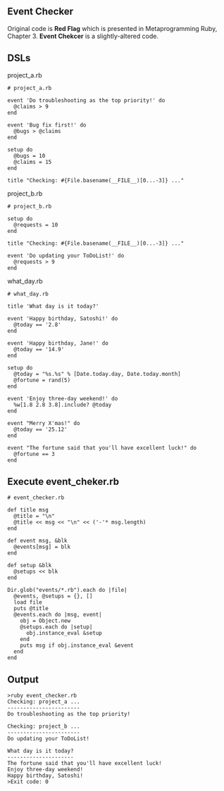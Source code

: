 Event Checker
-------------
Original code is **Red Flag** which is presented in Metaprogramming Ruby, Chapter 3. **Event Chekcer** is a slightly-altered code.


DSLs
----

project_a.rb

	# project_a.rb
	
	event 'Do troubleshooting as the top priority!' do
	  @claims > 9
	end
	
	event 'Bug fix first!' do
	  @bugs > @claims
	end
	
	setup do
	  @bugs = 10
	  @claims = 15
	end
	
	title "Checking: #{File.basename(__FILE__)[0...-3]} ..."

project_b.rb

	# project_b.rb
	
	setup do
	  @requests = 10
	end
	
	title "Checking: #{File.basename(__FILE__)[0...-3]} ..."
	
	event 'Do updating your ToDoList!' do
	  @requests > 9
	end

what_day.rb

	# what_day.rb
	
	title 'What day is it today?'
	
	event 'Happy birthday, Satoshi!' do
	  @today == '2.8'
	end
	
	event 'Happy birthday, Jane!' do
	  @today == '14.9'
	end
	
	setup do
	  @today = "%s.%s" % [Date.today.day, Date.today.month]
	  @fortune = rand(5)
	end
	
	event 'Enjoy three-day weekend!' do
	  %w[1.8 2.8 3.8].include? @today
	end
	
	event "Merry X'mas!" do
	  @today == '25.12'
	end
	
	event "The fortune said that you'll have excellent luck!" do
	  @fortune == 3
	end


Execute event_cheker.rb
-----------------------
	# event_checker.rb
	
	def title msg
	  @title = "\n"
	  @title << msg << "\n" << ('-'* msg.length)
	end
	
	def event msg, &blk
	  @events[msg] = blk
	end
	
	def setup &blk
	  @setups << blk
	end
	
	Dir.glob("events/*.rb").each do |file|
	  @events, @setups = {}, []
	  load file
	  puts @title
	  @events.each do |msg, event|
	    obj = Object.new
	    @setups.each do |setup|
	      obj.instance_eval &setup
	    end
	    puts msg if obj.instance_eval &event
	  end
	end


Output
------

	>ruby event_checker.rb
	Checking: project_a ...
	-----------------------
	Do troubleshooting as the top priority!
	
	Checking: project_b ...
	-----------------------
	Do updating your ToDoList!
	
	What day is it today?
	---------------------
	The fortune said that you'll have excellent luck!
	Enjoy three-day weekend!
	Happy birthday, Satoshi!
	>Exit code: 0

